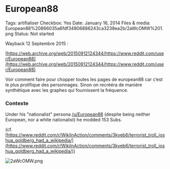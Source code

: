 # European88

Tags: artifialiser
Checkbox: Yes
Date: January 16, 2014
Files & media: European88%20866035a6fdf34806886243ca3238ea2b/2aWcOMW%201.png
Status: Not started

Wayback 12 Septembre 2015 : 

[https://web.archive.org/web/20150912124344/https://www.reddit.com/user/European88](https://web.archive.org/web/20150912124344/https://www.reddit.com/user/European88)

Voir comment faire pour chopper toutes les pages de european88 car c’est le plus prolifique des personnages. Sinon on recrééra de manière synthétique avec les graphes qui fournissent la fréquence. 

### Contexte

Under his "nationalist" persona [/u/European88](https://www.reddit.com/u/European88/) (despite being neither European, nor a white nationalist) he modded 153 Subs. 

(cf. [https://www.reddit.com/r/WikiInAction/comments/3kyeb6/terrorist_troll_joshua_goldberg_had_a_wikipedia/](https://www.reddit.com/r/WikiInAction/comments/3kyeb6/terrorist_troll_joshua_goldberg_had_a_wikipedia/))

![2aWcOMW.png](European88%20866035a6fdf34806886243ca3238ea2b/2aWcOMW.png)